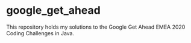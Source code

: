 # google_get_ahead
 This repository holds my solutions to the Google Get Ahead EMEA 2020 Coding Challenges in Java.

